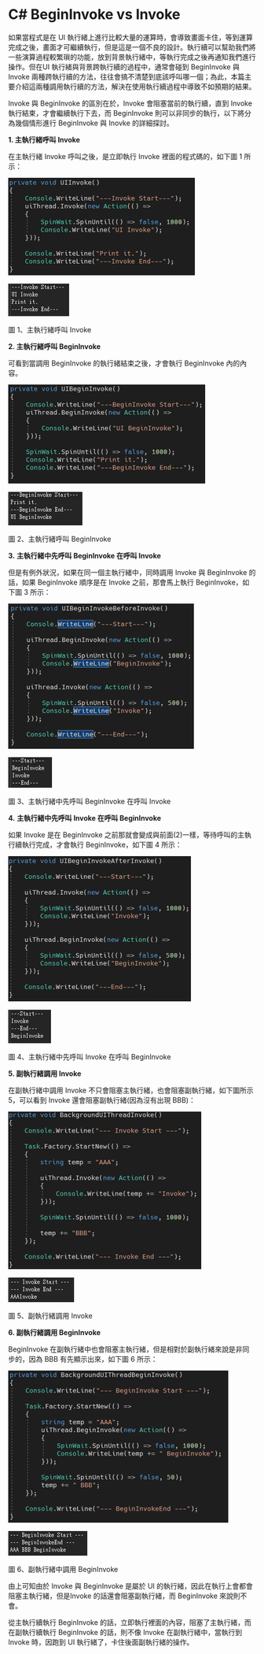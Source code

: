 # C# BeginInvoke vs Invoke

如果當程式是在 UI 執行緒上進行比較大量的運算時，會導致畫面卡住，等到運算完成之後，畫面才可繼續執行，但是這是一個不良的設計。執行續可以幫助我們將一些演算過程較繁瑣的功能，放到背景執行緒中，等執行完成之後再通知我們進行操作。但在UI 執行緒與背景跨執行續的過程中，通常會碰到 BeginInvoke 與 Invoke 兩種跨執行續的方法，往往會搞不清楚到底該呼叫哪一個；為此，本篇主要介紹這兩種調用執行續的方法，解決在使用執行續過程中導致不如預期的結果。

Invoke 與 BeginInvoke 的區別在於，Invoke 會阻塞當前的執行續，直到 Invoke 執行結束，才會繼續執行下去，而 BeginInvoke 則可以非同步的執行，以下將分為幾個情形進行 BeginInvoke 與 Inovke 的詳細探討。

**1. 主執行緒呼叫 Invoke**

在主執行緒 Invoke 呼叫之後，是立即執行 Invoke 裡面的程式碼的，如下圖 1 所示：

![](./images/image1.png)

![](./images/image2.png)

圖 1、主執行緒呼叫 Invoke

**2. 主執行緒呼叫 BeginInvoke**

可看到當調用 BeginInvoke 的執行緒結束之後，才會執行 BeginInvoke 內的內容。

![](./images/image5.png)

![](./images/image6.png)

圖 2、主執行緒呼叫 BeginInvoke

**3.** **主執行緒中先呼叫 BeginInvoke 在呼叫 Invoke**

但是有例外狀況，如果在同一個主執行緒中，同時調用 Invoke 與 BeginInvoke 的話，如果 BeginInvoke 順序是在 Invoke 之前，那會馬上執行 BeginInvoke，如下圖 3 所示：

![](./images/image9.png)

![](./images/image10.png)

圖 3、主執行緒中先呼叫 BeginInvoke 在呼叫 Invoke

**4.** **主執行緒中先呼叫 Invoke 在呼叫 BeginInvoke**

如果 Invoke 是在 BeginInvoke 之前那就會變成與前面(2)一樣，等待呼叫的主執行續執行完成，才會執行 BeginInvoke，如下圖 4 所示：

![](./images/image11.png)

![](./images/image12.png)

圖 4、主執行緒中先呼叫 Invoke 在呼叫 BeginInvoke

**5. 副執行緒調用 Invoke**

在副執行緒中調用 Invoke 不只會阻塞主執行緒，也會阻塞副執行緒，如下圖所示5，可以看到 Invoke 還會阻塞副執行緒(因為沒有出現 BBB)：

![](./images/image13.png)

![](./images/image14.png)

圖 5、副執行緒調用 Invoke

**6. 副執行緒調用 BeginInvoke**

BeginInvoke 在副執行緒中也會阻塞主執行緒，但是相對於副執行緒來說是非同步的，因為 BBB 有先顯示出來，如下圖 6 所示：

![](./images/image15.png)

![](./images/image16.png)

圖 6、副執行緒中調用 BeginInvoke

由上可知由於 Invoke 與 BeginInvoke 是屬於 UI 的執行緒，因此在執行上會都會阻塞主執行緒，但是Invoke 的話還會阻塞副執行緒，而 BeginInvoke 來說則不會。

從主執行續執行 BeginInvoke 的話，立即執行裡面的內容，阻塞了主執行緒，而在副執行續執行 BeginInvoke 的話，則不像 Invoke 在副執行緒中，當執行到 Invoke 時，因跑到 UI 執行緒了，卡住後面副執行緒的操作。
